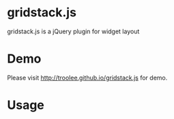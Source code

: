 gridstack.js
============

gridstack.js is a jQuery plugin for widget layout


Demo
====

Please visit http://troolee.github.io/gridstack.js for demo.


Usage
=====
